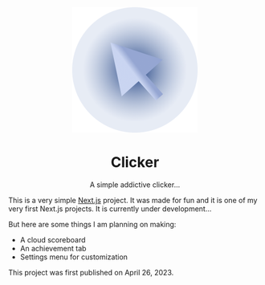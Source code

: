 <p align="center">
  <img src="/public/images/clicker.png" width="250">
</p>
<h1 align="center">Clicker</h1>
<p align="center">A simple addictive clicker...</p>

This is a very simple [Next.js](https://nextjs.org/) project. It was made for fun and it is one of my very first Next.js projects. It is currently under development... 

But here are some things I am planning on making: 
 - A cloud scoreboard
 - An achievement tab
 - Settings menu for customization
 
This project was first published on April 26, 2023.

